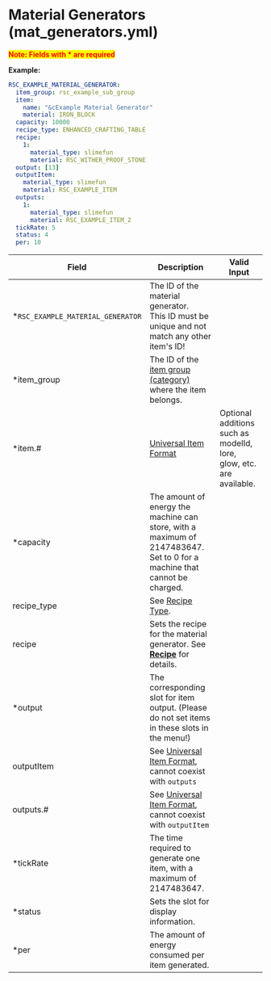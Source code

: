 # Material Generators (mat_generators.yml)

<mark style="color:red;">**Note: Fields with * are required**</mark>

**Example:**

```yaml
RSC_EXAMPLE_MATERIAL_GENERATOR:
  item_group: rsc_example_sub_group
  item:
    name: "&cExample Material Generator"
    material: IRON_BLOCK
  capacity: 10000
  recipe_type: ENHANCED_CRAFTING_TABLE
  recipe:
    1:
      material_type: slimefun
      material: RSC_WITHER_PROOF_STONE
  output: [13]
  outputItem:
    material_type: slimefun
    material: RSC_EXAMPLE_ITEM
  outputs:
    1:
      material_type: slimefun
      material: RSC_EXAMPLE_ITEM_2
  tickRate: 5
  status: 4
  per: 10
```

| Field                             | Description                                                                                                              | Valid Input                                                         |
|-----------------------------------|--------------------------------------------------------------------------------------------------------------------------|---------------------------------------------------------------------|
| *`RSC_EXAMPLE_MATERIAL_GENERATOR` | The ID of the material generator.<br>This ID must be unique and not match any other item's ID!                           |
| *item_group                       | The ID of the [item group (category)](file/groups.md) where the item belongs.                                            |
| *item.#                           | [Universal Item Format](format/universal-item-format.md)                                                                 | Optional additions such as modelId, lore, glow, etc. are available. |
| *capacity                         | The amount of energy the machine can store, with a maximum of 2147483647. Set to 0 for a machine that cannot be charged. |
| recipe_type                       | See [Recipe Type](file/recipe_type.md).                                                                                  |
| recipe                            | Sets the recipe for the material generator. See [**Recipe**](format/recipe.md) for details.                              |
| *output                           | The corresponding slot for item output. (Please do not set items in these slots in the menu!)                            |
| outputItem                        | See [Universal Item Format](format/universal-item-format.md), cannot coexist with `outputs`                              |
| outputs.#                         | See [Universal Item Format](format/universal-item-format.md), cannot coexist with `outputItem`                           |
| *tickRate                         | The time required to generate one item, with a maximum of 2147483647.                                                    |
| *status                           | Sets the slot for display information.                                                                                   |
| *per                              | The amount of energy consumed per item generated.                                                                        |
